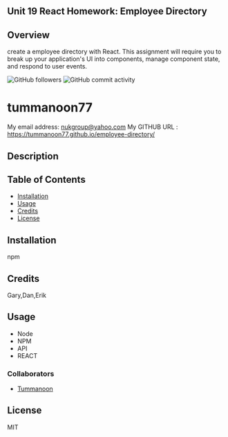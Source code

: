 ## Unit 19 React Homework: Employee Directory

## Overview

create a employee directory with React. This assignment will require you to break up your application's UI into components, manage component state, and respond to user events.

![GitHub followers](https://img.shields.io/github/followers/tummanoon77?label=Follow&style=social)
![GitHub commit activity](https://img.shields.io/github/commit-activity/m/tummanoon77/employee-directory)

# tummanoon77
My email address:  nukgroup@yahoo.com
My GITHUB URL : https://tummanoon77.github.io/employee-directory/

## Description


## Table of Contents
* [Installation](#installation)
* [Usage](#usage)
* [Credits](#credits)
* [License](#license)

## Installation
npm
## Credits
Gary,Dan,Erik
## Usage 
- Node
- NPM
- API
- REACT
### Collaborators
* [Tummanoon](https://github.com/tummanoon77) 
## License
MIT